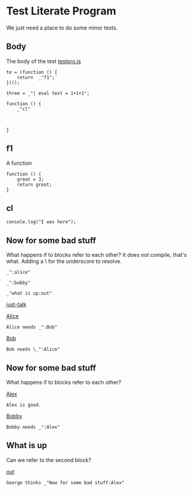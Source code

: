 # Test Literate Program

We just need a place to do some minor tests.


## Body

The body of the test  [testpro.js](# "save: |jshint")


    te = (function () {
        return  _"f1";
    })();

    three = _"| eval text = 1+1+1";

    function () {
        _"cl"


    
    }


## f1

A function

    function () {
        great = 3;
        return great;
    }

## cl

    console.log("I was here");
    
## Now for some bad stuff

What happens if to blocks refer to each other? It does not compile, that's
what. Adding a \ for the underscore to resolve.

    _":alice"

    _":bobby"

    _"what is up:out"

[just-talk](# "save:")

[Alice]()

    Alice needs _":Bob"

[Bob]()

    Bob needs \_":Alice"

## Now for some bad stuff

What happens if to blocks refer to each other? 

[Alex]()

    Alex is good.

[Bobby](# ":|log" )

    Bobby needs _":Alex"

## What is up 

Can we refer to the second block?

[out](# ":|log")

    George thinks _"Now for some bad stuff:Alex"

